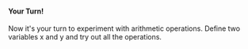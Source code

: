 #### Your Turn!

Now it's your turn to experiment with arithmetic operations. Define two variables x and y and try out all the operations.